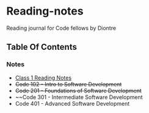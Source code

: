 # Reading-notes
Reading journal for Code fellows by Diontre 

## Table Of Contents


### Notes

- [Class 1 Reading Notes](201/class1.md)
- ~~Code 102 - Intro to Software Development~~
- ~~Code 201 - Foundations of Software Development~~
- ~~Code 301 - Intermediate Software Development
- Code 401 - Advanced Software Development




